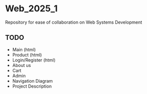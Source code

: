 # Web_2025_1
Repository for ease of collaboration on Web Systems Development

## TODO
- Main (html)
- Product (html)
- Login/Register (html)
- About us
- Cart
- Admin
- Navigation Diagram
- Project Description
